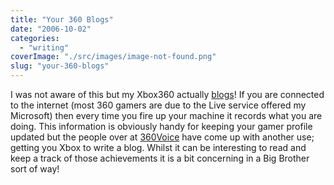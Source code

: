 ```yaml
---
title: "Your 360 Blogs"
date: "2006-10-02"
categories: 
  - "writing"
coverImage: "./src/images/image-not-found.png"
slug: "your-360-blogs"
---
```


I was not aware of this but my Xbox360 actually [blogs](http://www.360voice.com/blog.asp?tag=Funky%20Larma "My Xbox")! If you are connected to the internet (most 360 gamers are due to the Live service offered my Microsoft) then every time you fire up your machine it records what you are doing. This information is obviously handy for keeping your gamer profile updated but the people over at [360Voice](http://www.360voice.com "360Voice") have come up with another use; getting you Xbox to write a blog. Whilst it can be interesting to read and keep a track of those achievements it is a bit concerning in a Big Brother sort of way!
